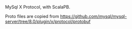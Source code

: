 MySql X Protocol, with ScalaPB.

Proto files are copied from https://github.com/mysql/mysql-server/tree/8.0/plugin/x/protocol/protobuf
